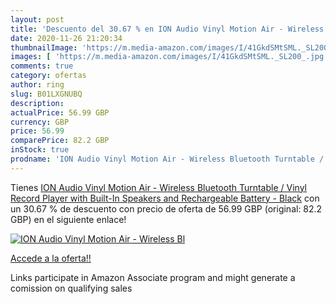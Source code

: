 ```yaml
---
layout: post
title: 'Descuento del 30.67 % en ION Audio Vinyl Motion Air - Wireless Bl'
date: 2020-11-26 21:20:34
thumbnailImage: 'https://m.media-amazon.com/images/I/41GkdSMtSML._SL200_.jpg'
images: [ 'https://m.media-amazon.com/images/I/41GkdSMtSML._SL200_.jpg' ]
comments: true
category: ofertas
author: ring
slug: B01LXGNUBQ
description:
actualPrice: 56.99 GBP
currency: GBP
price: 56.99
comparePrice: 82.2 GBP
inStock: true
prodname: 'ION Audio Vinyl Motion Air - Wireless Bluetooth Turntable / Vinyl Record Player with Built-In Speakers and Rechargeable Battery - Black'
---
```


Tienes [ION Audio Vinyl Motion Air - Wireless Bluetooth Turntable / Vinyl Record Player with Built-In Speakers and Rechargeable Battery - Black](https://www.amazon.co.uk/dp/B01LXGNUBQ/?tag=tolees0a-21) con un 30.67 % de descuento con precio de oferta de 56.99 GBP (original: 82.2 GBP) en el siguiente enlace!

[![ION Audio Vinyl Motion Air - Wireless Bl](https://m.media-amazon.com/images/I/41GkdSMtSML._SL200_.jpg)](https://www.amazon.co.uk/dp/B01LXGNUBQ/?tag=tolees0a-21)

[Accede a la oferta!!](https://www.amazon.co.uk/dp/B01LXGNUBQ/?tag=tolees0a-21)

Links participate in Amazon Associate program and might generate a comission on qualifying sales


